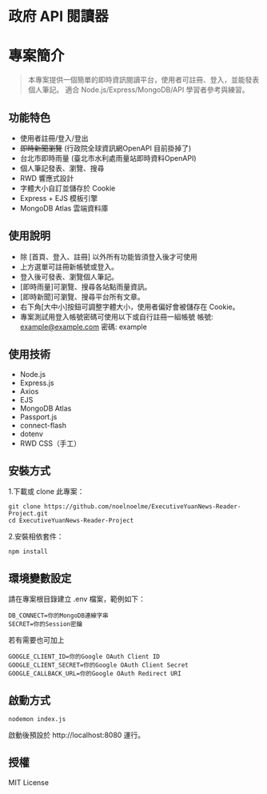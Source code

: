 # 政府 API 閱讀器

# 專案簡介

> 本專案提供一個簡單的即時資訊閱讀平台，使用者可註冊、登入，並能發表個人筆記。
> 適合 Node.js/Express/MongoDB/API 學習者參考與練習。

## 功能特色

- 使用者註冊/登入/登出
- ~~即時新聞瀏覽~~ (行政院全球資訊網OpenAPI 目前掛掉了)
- 台北市即時雨量 (臺北市水利處雨量站即時資料OpenAPI)
- 個人筆記發表、瀏覽、搜尋
- RWD 響應式設計
- 字體大小自訂並儲存於 Cookie
- Express + EJS 模板引擎
- MongoDB Atlas 雲端資料庫

## 使用說明

- 除 [首頁、登入、註冊] 以外所有功能皆須登入後才可使用
- 上方選單可註冊新帳號或登入。
- 登入後可發表、瀏覽個人筆記。
- [即時雨量]可瀏覽、搜尋各站點雨量資訊。
- [即時新聞]可瀏覽、搜尋平台所有文章。
- 右下角[大中小]按鈕可調整字體大小，使用者偏好會被儲存在 Cookie。
- 專案測試用登入帳號密碼可使用以下或自行註冊一組帳號
帳號: example@example.com
密碼: example

## 使用技術

- Node.js
- Express.js
- Axios
- EJS
- MongoDB Atlas
- Passport.js
- connect-flash
- dotenv
- RWD CSS（手工）

## 安裝方式

1.下載或 clone 此專案：

```
git clone https://github.com/noelnoelme/ExecutiveYuanNews-Reader-Project.git
cd ExecutiveYuanNews-Reader-Project
```

2.安裝相依套件：

```
npm install
```

## 環境變數設定

請在專案根目錄建立 .env 檔案，範例如下：

```
DB_CONNECT=你的MongoDB連線字串
SECRET=你的Session密鑰
```

若有需要也可加上

```
GOOGLE_CLIENT_ID=你的Google OAuth Client ID
GOOGLE_CLIENT_SECRET=你的Google OAuth Client Secret
GOOGLE_CALLBACK_URL=你的Google OAuth Redirect URI
```

## 啟動方式

```
nodemon index.js
```

啟動後預設於 http://localhost:8080 運行。

## 授權

MIT License
